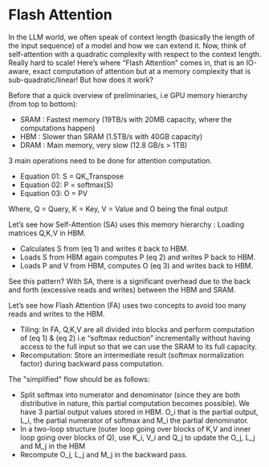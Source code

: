 # Flash Attention

In the LLM world, we often speak of context length (basically the length of the input sequence) of a model and how we can extend it. Now, think of self-attention with a quadratic complexity with respect to the context length. Really hard to scale! Here’s where “Flash Attention” comes in, that is an IO-aware, exact computation of attention but at a memory complexity that is sub-quadratic/linear! But how does it work?

Before that a quick overview of preliminaries, i.e GPU memory hierarchy (from top to bottom):
-  SRAM : Fastest memory (19TB/s with 20MB capacity, where the computations happen) 
- HBM : Slower than SRAM (1.5TB/s with 40GB capacity)
- DRAM : Main memory, very slow (12.8 GB/s > 1TB)

3 main operations need to be done for attention computation. 
- Equation 01: S = QK_Transpose
- Equation 02: P = softmax(S)
- Equation 03: O = PV

Where, Q = Query, K = Key, V = Value and O being the final output

Let’s see how Self-Attention (SA) uses this memory hierarchy :
Loading matrices Q,K,V in HBM.
- Calculates S from (eq 1) and writes it back to HBM.
- Loads S from HBM again computes P (eq 2) and writes P back to HBM.
- Loads P and V from HBM, computes O (eq 3) and writes back to HBM.

See this pattern? With SA, there is a significant overhead due to the back and forth (excessive reads and writes) between the HBM and SRAM.

Let’s see how Flash Attention (FA) uses two concepts to avoid too many reads and writes to the HBM. 

- Tiling: In FA, Q,K,V are all divided into blocks and perform computation of (eq 1) & (eq 2) i.e “softmax reduction” incrementally without having access to the full input so that we can use the SRAM to its full capacity. 
- Recomputation: Store an intermediate result (softmax normalization factor) during backward pass computation.

The "simplified" flow should be as follows: 
- Split softmax into numerator and denominator (since they are both distributive in nature, this partial computation becomes possible). We have 3 partial output values stored in HBM. O_i that is the partial output, L_i, the partial numerator of softmax and M_i the partial denominator.
- In a two-loop structure (outer loop going over blocks of K,V and inner loop going over blocks of Q), use K_i, V_i and Q_j to update the O_j, L_j and M_j in the HBM
- Recompute O_j, L_j and M_j in the backward pass.